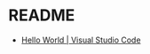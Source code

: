 # README

- [Hello World | Visual Studio Code](https://code.visualstudio.com/docs/languages/cpp#_hello-world)
